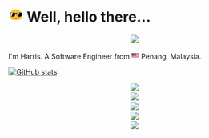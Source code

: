 # <img src="./assets/img/blob-sunglasses.gif" width="30"> Well, hello there... 

<div align="center">
  <img src="https://komarev.com/ghpvc/?username=harrisadni" width="100"/>
</div>

I'm Harris. A Software Engineer from <img src="./assets/img/my_square.png" width="15"> Penang, Malaysia.  

[![GitHub stats](https://github-readme-stats.vercel.app/api?username=harrisadni&count_private=true&show_icons=true&theme=dark)](https://github.com/gar-hadni)

<div align="center">
    <img src="https://skillicons.dev/icons?i=js,ts,html,css,cs,java,py"/> <br>
    <img src="https://skillicons.dev/icons?i=nodejs,angular,react,dotnet,powershell"/><br>
    <img src="https://skillicons.dev/icons?i=vscode,visualstudio,arduino"/><br>
    <img src="https://skillicons.dev/icons?i=gcp,mysql,firebase"/><br>
    <img src="https://skillicons.dev/icons?i=github,githubactions"/><br>    
</div>

